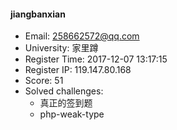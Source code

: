 #### jiangbanxian  

* Email: 258662572@qq.com  
* University: 家里蹲  
* Register Time: 2017-12-07 13:17:15  
* Register IP: 119.147.80.168  
* Score: 51  
* Solved challenges: 
  * 真正的签到题  
  * php-weak-type  
